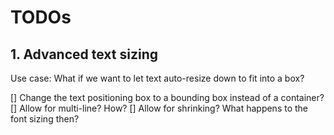 # TODOs 

## 1. Advanced text sizing

Use case: What if we want to let text auto-resize down to fit into a box? 

[] Change the text positioning box to a bounding box instead of a container? 
[] Allow for multi-line? How? 
[] Allow for shrinking? What happens to the font sizing then? 